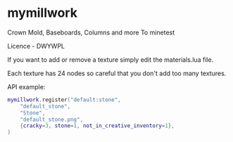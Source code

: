mymillwork
========

Crown Mold, Baseboards, Columns and more To minetest

Licence - DWYWPL

If you want to add or remove a texture simply edit the materials.lua file.

Each texture has 24 nodes so careful that you don't add too many textures.



API example:

```lua
mymillwork.register("default:stone",
    "default_stone",
    "Stone",
    "default_stone.png",
    {cracky=3, stone=1, not_in_creative_inventory=1},
)
```
